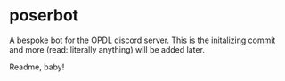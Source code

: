 # poserbot

A bespoke bot for the OPDL discord server. This is the initalizing commit and more (read: literally anything) will be added later.

Readme, baby!      